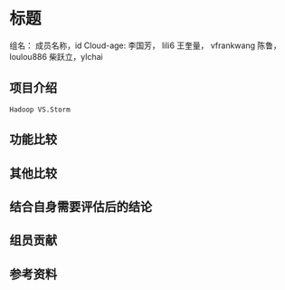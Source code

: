 # 标题 #

  组名： 成员名称，id
  Cloud-age: 李国芳， lili6
             王奎量， vfrankwang
             陈鲁， loulou886
             柴跃立，ylchai

## 项目介绍 ##
    Hadoop VS.Storm
    
## 功能比较 ##

## 其他比较 ##

## 结合自身需要评估后的结论 ##

## 组员贡献 ##

## 参考资料 ##
